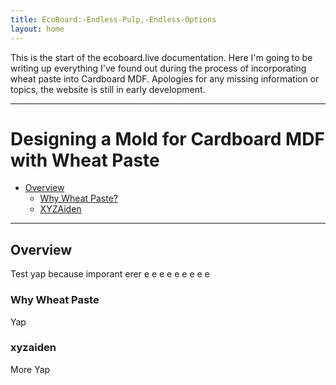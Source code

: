 ```yaml
---
title: EcoBoard:-Endless-Pulp,-Endless-Options
layout: home
---
```


This is the start of the ecoboard.live documentation. Here I'm going to be writing up everything I've found out during the process of incorporating wheat paste into Cardboard MDF.
Apologies for any missing information or topics, the website is still in early development.

----

# Designing a Mold for Cardboard MDF with Wheat Paste

*   [Overview](#overview)
    *   [Why Wheat Paste?](#whywheatpaste?)
    *   [XYZAiden](#xyzaiden)

----

## Overview
   Test yap because
   imporant
   erer
   e
   e
   e
   e
   e
   e
   e
   e
   e
   
### Why Wheat Paste
   Yap
### xyzaiden
   More Yap
